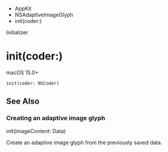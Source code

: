 

- AppKit
- NSAdaptiveImageGlyph
-  init(coder:) 

Initializer

# init(coder:)

macOS 15.0+

``` source
init(coder: NSCoder)
```

## See Also

### Creating an adaptive image glyph

init(imageContent: Data)

Create an adaptive image glyph from the previously saved data.

